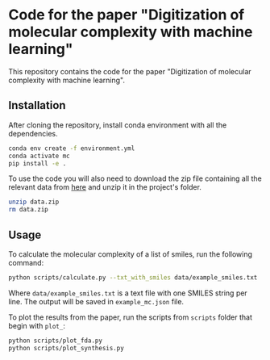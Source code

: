 # Code for the paper "Digitization of molecular complexity with machine learning"

This repository contains the code for the paper "Digitization of molecular complexity with machine learning".

## Installation
After cloning the repository, install conda environment with all the dependencies.
```bash
conda env create -f environment.yml
conda activate mc
pip install -e .
```
To use the code you will also need to download the zip file containing all the relevant data from [here](https://drive.google.com/file/d/1vlHBtQqh2-CMav8x4edBPzyUXkq3BhMe/view?usp=sharing) and unzip it in the project's folder.
```bash
unzip data.zip
rm data.zip
```

## Usage

To calculate the molecular complexity of a list of smiles, run the following command:
```bash
python scripts/calculate.py --txt_with_smiles data/example_smiles.txt
```
Where `data/example_smiles.txt` is a text file with one SMILES string per line. The output will be saved in `example_mc.json` file.

To plot the results from the paper, run the scripts from `scripts` folder that begin with `plot_`:
```bash
python scripts/plot_fda.py
python scripts/plot_synthesis.py
```



